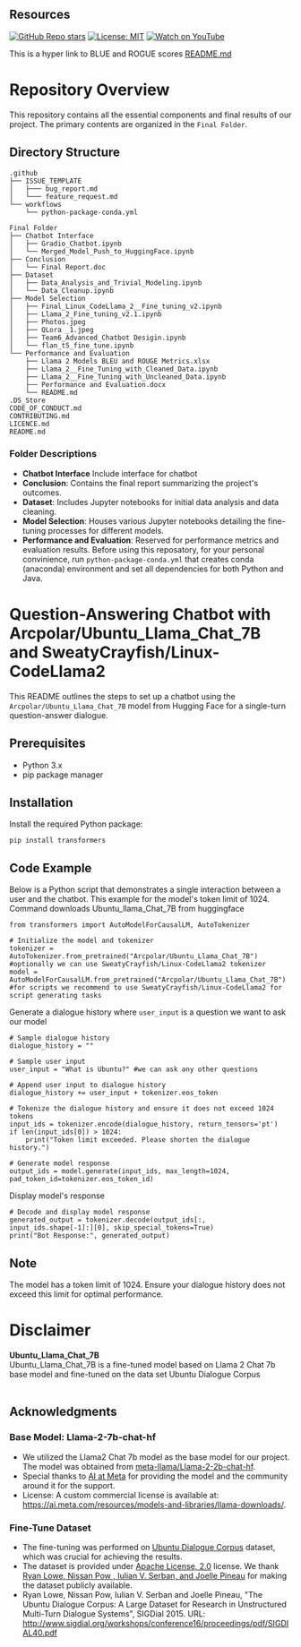 ## Resources
[![GitHub Repo stars](https://img.shields.io/github/stars/your-github-username/your-repo-name?style=social)](https://github.com/SweatyCrayfish/Ubuntu-Lllama-2/stargazers)
[![License: MIT](https://img.shields.io/badge/License-MIT-yellow.svg)](https://github.com/SweatyCrayfish/Ubuntu-Lllama-2/blob/main/LICENSE.md)
[![Watch on YouTube](https://img.shields.io/badge/YouTube-Watch-red?style=social&logo=youtube)](https://youtu.be/NWtYlHZf7RQ?si=k8sC-HetEAbWQcbm)

This is a hyper link to BLUE and ROGUE scores [README.md](https://github.com/SweatyCrayfish/Ubuntu-Lllama-2/blob/main/Final%20Folder/Performance%20and%20Evaluations/README.md)
# Repository Overview

This repository contains all the essential components and final results of our project. The primary contents are organized in the `Final Folder`.

## Directory Structure

```
.github
├── ISSUE_TEMPLATE
│   ├─── bug_report.md
│   └─── feature_request.md
└── workflows
    └── python-package-conda.yml

Final Folder
├── Chatbot Interface
│   ├── Gradio_Chatbot.ipynb
│   └── Merged_Model_Push_to_HuggingFace.ipynb
├── Conclusion
│   └── Final Report.doc
├── Dataset
│   ├── Data_Analysis_and_Trivial_Modeling.ipynb
│   └── Data_Cleanup.ipynb
├── Model Selection
│   ├── Final_Linux_CodeLlama_2__Fine_tuning_v2.ipynb
│   ├── Llama_2_Fine_tuning_v2.1.ipynb
│   ├── Photos.jpeg
│   ├── QLora _1.jpeg
│   ├── Team6_Advanced_Chatbot Desigin.ipynb
│   └── flan_t5_fine_tune.ipynb
└── Performance and Evaluation
    ├── Llama 2 Models BLEU and ROUGE Metrics.xlsx
    ├── Llama_2__Fine_Tuning_with_Cleaned_Data.ipynb
    ├── Llama_2__Fine_Tuning_with_Uncleaned_Data.ipynb
    ├── Performance and Evaluation.docx
    └── README.md
.DS_Store
CODE_OF_CONDUCT.md
CONTRIBUTING.md
LICENCE.md
README.md
```
### Folder Descriptions
- **Chatbot Interface** Include interface for chatbot
- **Conclusion**: Contains the final report summarizing the project's outcomes.
- **Dataset**: Includes Jupyter notebooks for initial data analysis and data cleaning.
- **Model Selection**: Houses various Jupyter notebooks detailing the fine-tuning processes for different models.
- **Performance and Evaluation**: Reserved for performance metrics and evaluation results.
Before using this reposatory, for your personal convinience, run `python-package-conda.yml` that creates conda (anaconda) environment and set all dependencies for both Python and Java.

# Question-Answering Chatbot with Arcpolar/Ubuntu_Llama_Chat_7B and SweatyCrayfish/Linux-CodeLlama2

This README outlines the steps to set up a chatbot using the `Arcpolar/Ubuntu_Llama_Chat_7B` model from Hugging Face for a single-turn question-answer dialogue.

## Prerequisites

- Python 3.x
- pip package manager

## Installation

Install the required Python package:

```
pip install transformers
```

## Code Example

Below is a Python script that demonstrates a single interaction between a user and the chatbot. This example for the model's token limit of 1024. </br>
Command downloads Ubuntu_llama_Chat_7B from huggingface
```
from transformers import AutoModelForCausalLM, AutoTokenizer

# Initialize the model and tokenizer
tokenizer = AutoTokenizer.from_pretrained("Arcpolar/Ubuntu_Llama_Chat_7B") #optionally we can use SweatyCrayfish/Linux-CodeLlama2 tokenizer
model = AutoModelForCausalLM.from_pretrained("Arcpolar/Ubuntu_Llama_Chat_7B") #for scripts we recommend to use SweatyCrayfish/Linux-CodeLlama2 for script generating tasks
```
Generate a dialogue history where `user_input` is a question we want to ask our model
```
# Sample dialogue history
dialogue_history = ""

# Sample user input
user_input = "What is Ubuntu?" #we can ask any other questions

# Append user input to dialogue history
dialogue_history += user_input + tokenizer.eos_token

# Tokenize the dialogue history and ensure it does not exceed 1024 tokens
input_ids = tokenizer.encode(dialogue_history, return_tensors='pt')
if len(input_ids[0]) > 1024:
    print("Token limit exceeded. Please shorten the dialogue history.")

# Generate model response
output_ids = model.generate(input_ids, max_length=1024, pad_token_id=tokenizer.eos_token_id)
```
Display model's response
```
# Decode and display model response
generated_output = tokenizer.decode(output_ids[:, input_ids.shape[-1]:][0], skip_special_tokens=True)
print("Bot Response:", generated_output)
```

## Note

The model has a token limit of 1024. Ensure your dialogue history does not exceed this limit for optimal performance.

# Disclaimer
<b>Ubuntu_Llama_Chat_7B </b><br>
Ubuntu_Llama_Chat_7B is a fine-tuned model based on Llama 2 Chat 7b base model and fine-tuned on the data set Ubuntu Dialogue Corpus <br>
<br>

## Acknowledgments

### Base Model: Llama-2-7b-chat-hf
- We utilized the Llama2 Chat 7b model as the base model for our project. The model was obtained from [meta-llama/Llama-2-2b-chat-hf](https://huggingface.co/meta-llama/Llama-2-7b-chat-hf).
- Special thanks to [AI at Meta](https://ai.meta.com/llama/) for providing the model and the community around it for the support.
- License: A custom commercial license is available at: https://ai.meta.com/resources/models-and-libraries/llama-downloads/.

### Fine-Tune Dataset
- The fine-tuning was performed on [Ubuntu Dialogue Corpus](https://www.kaggle.com/datasets/rtatman/ubuntu-dialogue-corpus) dataset, which was crucial for achieving the results.
- The dataset is provided under [Apache License, 2.0](https://www.apache.org/licenses/LICENSE-2.0) license. We thank [Ryan Lowe, Nissan Pow , Iulian V. Serban, and Joelle Pineau](http://www.sigdial.org/workshops/conference16/proceedings/pdf/SIGDIAL40.pdf) for making the dataset publicly available.
- Ryan Lowe, Nissan Pow, Iulian V. Serban and Joelle Pineau, "The Ubuntu Dialogue Corpus: A Large Dataset for Research in Unstructured Multi-Turn Dialogue Systems", SIGDial 2015. URL: http://www.sigdial.org/workshops/conference16/proceedings/pdf/SIGDIAL40.pdf
